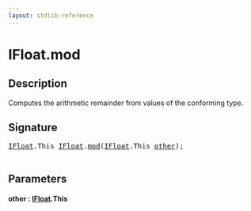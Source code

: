 ```yaml
---
layout: stdlib-reference
---
```


# IFloat\.mod

## Description

Computes the arithmetic remainder from values of the conforming type.




## Signature 

<pre>
<a href="../index.html" class="code_type">IFloat</a>.<span class="code_keyword">This</span> <a href="../index.html" class="code_type">IFloat</a>.<a href=".html">mod</a>(<a href="../index.html" class="code_type">IFloat</a>.<span class="code_keyword">This</span> <a href=".html#decl-other" class="code_param">other</a>);

</pre>

## Parameters

####  <a id="decl-other"></a>other  : [IFloat](../index.html)\.This

